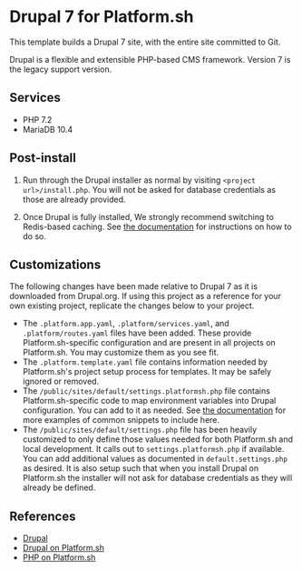 # Drupal 7 for Platform.sh

This template builds a Drupal 7 site, with the entire site committed to Git.

Drupal is a flexible and extensible PHP-based CMS framework.  Version 7 is the legacy support version.

## Services

* PHP 7.2
* MariaDB 10.4

## Post-install

1. Run through the Drupal installer as normal by visiting `<project url>/install.php`.  You will not be asked for database credentials as those are already provided.

2. Once Drupal is fully installed, We strongly recommend switching to Redis-based caching.  See [the documentation](https://docs.platform.sh/frameworks/drupal7/redis.html) for instructions on how to do so.

## Customizations

The following changes have been made relative to Drupal 7 as it is downloaded from Drupal.org.  If using this project as a reference for your own existing project, replicate the changes below to your project.

* The `.platform.app.yaml`, `.platform/services.yaml`, and `.platform/routes.yaml` files have been added.  These provide Platform.sh-specific configuration and are present in all projects on Platform.sh.  You may customize them as you see fit.
* The `.platform.template.yaml` file contains information needed by Platform.sh's project setup process for templates.  It may be safely ignored or removed.
* The `/public/sites/default/settings.platformsh.php` file contains Platform.sh-specific code to map environment variables into Drupal configuration. You can add to it as needed. See [the documentation](https://docs.platform.sh/frameworks/drupal7.html) for more examples of common snippets to include here.
* The `/public/sites/default/settings.php` file has been heavily customized to only define those values needed for both Platform.sh and local development.  It calls out to `settings.platformsh.php` if available.  You can add additional values as documented in `default.settings.php` as desired.  It is also setup such that when you install Drupal on Platform.sh the installer will not ask for database credentials as they will already be defined.

## References

* [Drupal](https://www.drupal.org/)
* [Drupal on Platform.sh](https://docs.platform.sh/frameworks/drupal7.html)
* [PHP on Platform.sh](https://docs.platform.sh/languages/php.html)
